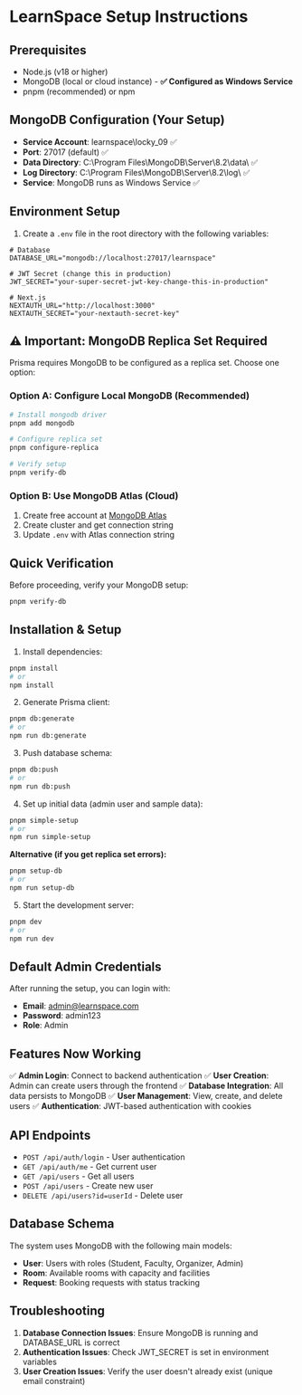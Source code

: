# LearnSpace Setup Instructions

## Prerequisites
- Node.js (v18 or higher)
- MongoDB (local or cloud instance) - **✅ Configured as Windows Service**
- pnpm (recommended) or npm

## MongoDB Configuration (Your Setup)
- **Service Account**: learnspace\locky_09 ✅
- **Port**: 27017 (default) ✅
- **Data Directory**: C:\Program Files\MongoDB\Server\8.2\data\ ✅
- **Log Directory**: C:\Program Files\MongoDB\Server\8.2\log\ ✅
- **Service**: MongoDB runs as Windows Service ✅

## Environment Setup

1. Create a `.env` file in the root directory with the following variables:

```env
# Database
DATABASE_URL="mongodb://localhost:27017/learnspace"

# JWT Secret (change this in production)
JWT_SECRET="your-super-secret-jwt-key-change-this-in-production"

# Next.js
NEXTAUTH_URL="http://localhost:3000"
NEXTAUTH_SECRET="your-nextauth-secret-key"
```

## ⚠️ Important: MongoDB Replica Set Required

Prisma requires MongoDB to be configured as a replica set. Choose one option:

### Option A: Configure Local MongoDB (Recommended)
```bash
# Install mongodb driver
pnpm add mongodb

# Configure replica set
pnpm configure-replica

# Verify setup
pnpm verify-db
```

### Option B: Use MongoDB Atlas (Cloud)
1. Create free account at [MongoDB Atlas](https://cloud.mongodb.com)
2. Create cluster and get connection string
3. Update `.env` with Atlas connection string

## Quick Verification

Before proceeding, verify your MongoDB setup:
```bash
pnpm verify-db
```

## Installation & Setup

1. Install dependencies:
```bash
pnpm install
# or
npm install
```

2. Generate Prisma client:
```bash
pnpm db:generate
# or
npm run db:generate
```

3. Push database schema:
```bash
pnpm db:push
# or
npm run db:push
```

4. Set up initial data (admin user and sample data):
```bash
pnpm simple-setup
# or
npm run simple-setup
```

**Alternative (if you get replica set errors):**
```bash
pnpm setup-db
# or
npm run setup-db
```

5. Start the development server:
```bash
pnpm dev
# or
npm run dev
```

## Default Admin Credentials

After running the setup, you can login with:
- **Email**: admin@learnspace.com
- **Password**: admin123
- **Role**: Admin

## Features Now Working

✅ **Admin Login**: Connect to backend authentication
✅ **User Creation**: Admin can create users through the frontend
✅ **Database Integration**: All data persists to MongoDB
✅ **User Management**: View, create, and delete users
✅ **Authentication**: JWT-based authentication with cookies

## API Endpoints

- `POST /api/auth/login` - User authentication
- `GET /api/auth/me` - Get current user
- `GET /api/users` - Get all users
- `POST /api/users` - Create new user
- `DELETE /api/users?id=userId` - Delete user

## Database Schema

The system uses MongoDB with the following main models:
- **User**: Users with roles (Student, Faculty, Organizer, Admin)
- **Room**: Available rooms with capacity and facilities
- **Request**: Booking requests with status tracking

## Troubleshooting

1. **Database Connection Issues**: Ensure MongoDB is running and DATABASE_URL is correct
2. **Authentication Issues**: Check JWT_SECRET is set in environment variables
3. **User Creation Issues**: Verify the user doesn't already exist (unique email constraint)
